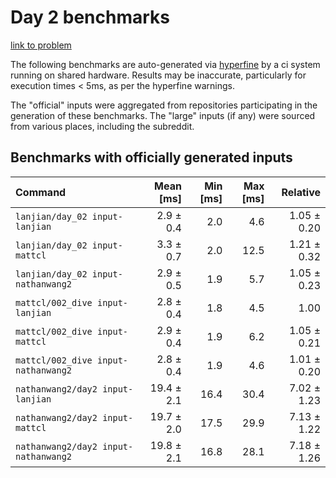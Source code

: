 # Day 2 benchmarks

[link to problem](http://adventofcode.com/2021/day/2)

The following benchmarks are auto-generated via [hyperfine](https://github.com/sharkdp/hyperfine) by a ci system running on shared hardware. Results may be inaccurate, particularly for execution times < 5ms, as per the hyperfine warnings.

The "official" inputs were aggregated from repositories participating in the generation of these benchmarks. The "large" inputs (if any) were sourced from various places, including the subreddit.

## Benchmarks with officially generated inputs
| Command | Mean [ms] | Min [ms] | Max [ms] | Relative |
|:---|---:|---:|---:|---:|
| `lanjian/day_02 input-lanjian` | 2.9 ± 0.4 | 2.0 | 4.6 | 1.05 ± 0.20 |
| `lanjian/day_02 input-mattcl` | 3.3 ± 0.7 | 2.0 | 12.5 | 1.21 ± 0.32 |
| `lanjian/day_02 input-nathanwang2` | 2.9 ± 0.5 | 1.9 | 5.7 | 1.05 ± 0.23 |
| `mattcl/002_dive input-lanjian` | 2.8 ± 0.4 | 1.8 | 4.5 | 1.00 |
| `mattcl/002_dive input-mattcl` | 2.9 ± 0.4 | 1.9 | 6.2 | 1.05 ± 0.21 |
| `mattcl/002_dive input-nathanwang2` | 2.8 ± 0.4 | 1.9 | 4.6 | 1.01 ± 0.20 |
| `nathanwang2/day2 input-lanjian` | 19.4 ± 2.1 | 16.4 | 30.4 | 7.02 ± 1.23 |
| `nathanwang2/day2 input-mattcl` | 19.7 ± 2.0 | 17.5 | 29.9 | 7.13 ± 1.22 |
| `nathanwang2/day2 input-nathanwang2` | 19.8 ± 2.1 | 16.8 | 28.1 | 7.18 ± 1.26 |
